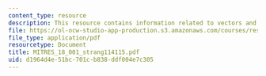 ```yaml
---
content_type: resource
description: This resource contains information related to vectors and matrices.
file: https://ol-ocw-studio-app-production.s3.amazonaws.com/courses/res-18-001-calculus-online-textbook-spring-2005/d1964d4e51bc701cb838ddf004e7c305_MITRES_18_001_strang114115.pdf
file_type: application/pdf
resourcetype: Document
title: MITRES_18_001_strang114115.pdf
uid: d1964d4e-51bc-701c-b838-ddf004e7c305
---
```

